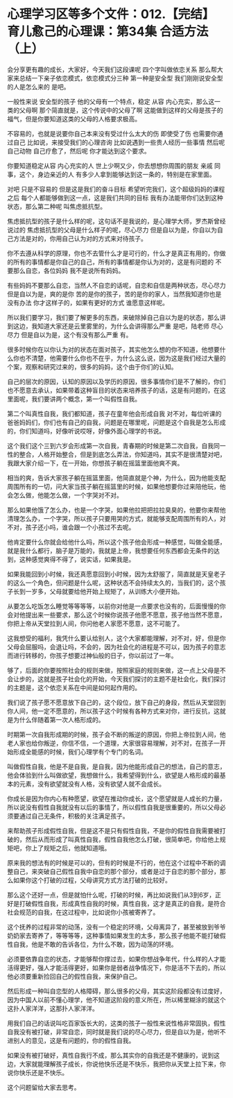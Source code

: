 # 心理学习区等多个文件：012.【完结】育儿愈己的心理课：第34集 合适方法（上）

会分享更有趣的成长，大家好，今天我们这段课呢 四个字叫做依恋关系 那么帮大家来总结一下亲子依恋模式，依恋模式分三种 第一种是安全型 我们刚刚说安全型的人是怎么来的 是吧。

一般性来说 安全型的孩子 他的父母有一个特点，稳定 从容 内心充实，那么这一类的父母啊 那个简直就是，这个传说中的父母了啊 这能做到这样的父母是孩子的福气，但是你要知道这类的父母的人格要求极高。

不容易的，也就是说要你自己本来没有受过什么太大的伤 即使受了伤 也需要你通过自己 比如说，来接受我们的心理咨询 比如说遇到一些贵人经历一些事情 然后呢 自己动物 自己疗愈了，然后呢 你才能达到这个要求。

你要知道稳定从容 内心充实的人 世上少啊又少，你去想想你周围的朋友 亲戚 同事，这个，身边亲近的人 有多少人拿到能够达到这一条的，特别是在家里面。

对吧 只是不容易的 但是这是我们的奋斗目标 希望听完我们，这个超级妈妈的课程之后 每个人都能够做到这一点，这是我们共同的目标 我有办法能带你们达到这种状态，那么第二种呢 叫焦虑抵抗型。

焦虑抵抗型的孩子是什么样的呢，这句话不是我说的，是心理学大师，罗杰斯曾经说过的 焦虑抵抗型的父母是什么样子的呢，尽心尽力 但是自以为是，你自以为自己方法是对的，你用自己认为对的方式来对待孩子。

你不去遵从科学的原理，你也不去管什么才是可行的，什么才是真正有用的，你做的所有的事情都是你自己的自己，所有的事情都是你认为对的，这是有问题的 不要那么自恋，各位妈妈 我不是说所有妈妈。

有些妈妈不要那么自恋，当然人不自恋的话呢，自恋和自信是两种状态，尽心尽力 但是自以为是，爽的是你 苦的是你的孩子，苦的是你的家人，当然我知道你也是没有办法 你才这样子的，如果有更好的方式 谁愿意这样呢。

所以我们要学习，我们要了解更多的东西，来破除掉自己自以为是的状态，那么讲到这边，我知道大家还是云里雾里的，为什么会讲得那么严重 是吧，陆老师 尽心尽力 但是自以为是，这个有没有那么严重 有。

很多时候你在以你认为对的状态在面对孩子，其实他怎么想的你不知道，他想要什么你也不清楚，他需要什么你也不在乎，为什么这么说，因为这是我们经过大量的个案，观察和研究过来的，很多的妈妈，这个由于你们的认知。

自己的层次的原因，认知的原因以及学历的原因，很多事情你们是不了解的，你们也不愿意去承认，如果带着这种盲目的状态来培养孩子的话，这是有问题的，在这里面呢，我们要讲两个概念，第一个叫假性自我。

第二个叫真性自我，我们都知道，孩子在童年他会形成自我 对不对，每位听课的爸爸妈妈们，你们也有自己的自我，问题是在哪里呢，问题是这个自我是怎么形成的，你们知道吗，好像听说哎呀，好像外面心理学的书说。

这个我们这个三到六岁会形成第一次自我，青春期的时候是第二次自我，自我同一性的整合，人格开始整合，但是到底怎么弄法，你知道吗，其实不是很清楚对吧，我跟大家介绍一下，在一开始，你想孩子躺在摇篮里面他爽不爽。

相当的爽，告诉大家孩子躺在摇篮里面，他简直就是个神，为什么，因为他能支配周围所有的一切，问大家当孩子躺在摇篮里的时候，如果他想要你过来陪他玩，他会怎么做，他能怎么做，一个字哭对不对。

那么如果他饿了怎么办，也是一个字哭，如果他拉把把拉拉臭臭的，他要你来帮他清理怎么办，一个字哭，所以孩子只要用哭的方式，就能够支配周围所有的人，对不对，孩子还小吗，谁会跟一个小孩过不去呢。

他肯定要什么你就会给他什么吗，所以这个孩子他会形成一种感觉，叫做全能感，就是我什么都行，脑子是万能的，我就是上帝，我想要任何东西都会无条件的达到，这种感觉爽得不得了，说实话，如果我是。

如果我能回到小时候，我还真愿意回到小时候，因为太舒服了，简直就是天皇老子的这么一个角色，但问题是什么呢，这种状态不会持续太久的，当我们的，这个孩子长到一岁多，父母就要给他开始上规矩了，从训练大小便开始。

从要怎么吃饭怎么睡觉等等等等，以前你对他是一点要求也没有的，后面慢慢的你会对他提出来一些要求，那么这个时候你说孩子他愿不愿意，孩子他当然不愿意，你把上帝从天堂拉到人间，你问他老人家愿不愿意，这不可能了。

这我想受的福利，我凭什么要认给别人，这个大家都能理解，对不对，好，但是你父母会屈服吗，会退让吗，不会的，因为社会化的进程是不可以，因为孩子的意志而进行转移的，你孩子想要过神仙般的日子，你以前过了一年。

够了，后面的你要按照社会的规则来做，按照家庭的规则来做，这一点上父母是不会让步的，这就是孩子社会化的开始，今天我们探讨的主题不是社会化，我们探讨的主题是，这个依恋关系在中间是如何起作用的。

我们说了孩子愿不愿意放下自己的，这个段位，放下自己的身段，然后从天堂回到你人间，他一定不愿意的，所以孩子这个时候有各种方式来对你，进行反抗，这就是为什么伴随着第一次人格形成的。

时期第一次自我形成期的时候，孩子会不断的叛逆的原因，你把上帝拉到人间，他老人家也给你叛逆，你信不信，一个道理，大家很容易理解，对不对，在孩子一开始形成全能感的时候，我们心理学有个专门的名词。

叫做假性自我，他是不是自我，是自我，因为他能形成自己的想法，自己的意志，他会体验到什么叫做欲望，我想做什么，我希望得到什么，欲望是人格形成的最基本的元素，没有欲望就没有人格，没有欲望人就不会成长。

你成长是因为你内心有种愿望，欲望在推动你成长，这个愿望就是人成长的力量，所以说没有假性自我就没有以后的事情了，所以假性自我是很重要的，所以父母必须要通过自己无条件，积极的关注满足孩子。

来帮助孩子形成假性自我，但是这不是只有假性自我，不是你的假性自我需要被打破的，然后从而形成了叫真性自我，假性自我他怎么打破，很简单吧，你给他上规矩吧，你上了规矩之后，他就知道哦。

原来我的想法有的时候是可以的，但有的时候是不行的，他在这个过程中不断的调整自己，来突破自己假性自我中自恋的那个部分，或者是过于自恋的那个部分，那么如果你这个打破的过程，父母讲究方式方法打破的比较好。

那么这个还好一点，但是就怕什么呢，打破的时候，再比如说我们从3到6岁，正好是打破假性自我，形成真性自我的时候，真性自我，这才是真正的自我，是符合社会规范的自我，在这过程中，比如说你小孩被寄养了。

这个抚养的过程非常的动荡，没有一个稳定的环境，父母离异了，甚至被放到爷爷奶奶家去寄养了，等等等等，这种事情如果发生的太多，那么孩子他能不能打破假性自我，他是不敢的告诉各位，为什么不敢，因为动荡的环境。

必须要依靠自恋的状态，才能够帮你撑过去，如果你想战争年代，什么样的人才能活得更好，强人才能活得更好，如果你是弱者战争情况下，你是活不下去的，所以他必须要重新捡回自己的假性自我，来保护自己。

然后形成一种叫自恋型的人格障碍，那么很多的父母，其实这阶段都没有过度好，因为中国人以前不懂心理学，他不知道这阶段的意义所在，所以稀里糊涂的就这个这扑人家洋洋，这那扑人家洋洋。

用我们自己的话说叫吃百家饭长大的，这类的孩子一般性来说性格非常固执，假性自我没有被打破，非常自恋，同时就是我们说的尽心尽力，但是自以为是，他听不进别人的意见，这是有问题的，你的假性自我。

如果没有被打破好，真性自我行不成，那么其实你的自我还是不健康的，说到这边，大家就能理解孩子成长，你说他快乐还是不快乐，我把你从天堂上拉下来，你说你快乐还是不快乐。

这个问题留给大家去思考。